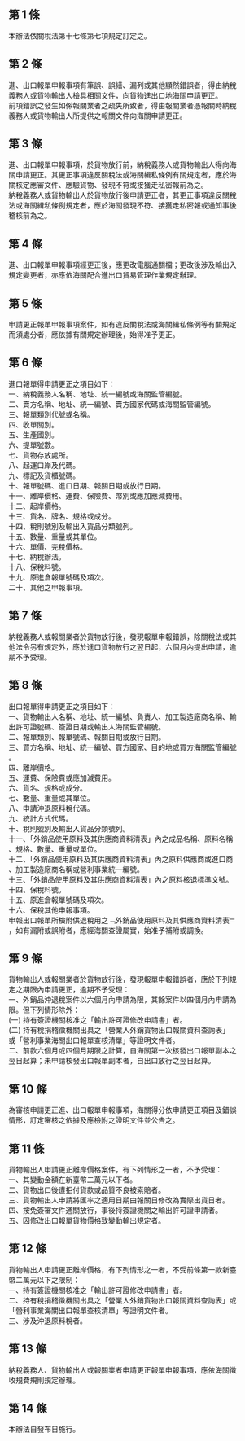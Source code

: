 第 1 條
-------
本辦法依關稅法第十七條第七項規定訂定之。

第 2 條
-------
進、出口報單申報事項有筆誤、誤繕、漏列或其他顯然錯誤者，得由納稅  
義務人或貨物輸出人檢具相關文件，向貨物進出口地海關申請更正。  
前項錯誤之發生如係報關業者之疏失所致者，得由報關業者憑報關時納稅  
義務人或貨物輸出人所提供之報關文件向海關申請更正。

第 3 條
-------
進、出口報單申報事項，於貨物放行前，納稅義務人或貨物輸出人得向海  
關申請更正。其更正事項違反關稅法或海關緝私條例有關規定者，應於海  
關核定應審文件、應驗貨物、發現不符或接獲走私密報前為之。  
納稅義務人或貨物輸出人於貨物放行後申請更正者，其更正事項違反關稅  
法或海關緝私條例規定者，應於海關發現不符、接獲走私密報或通知事後  
稽核前為之。

第 4 條
-------
進、出口報單申報事項經更正後，應更改電腦通關檔；更改後涉及輸出入  
規定變更者，亦應依海關配合進出口貿易管理作業規定辦理。

第 5 條
-------
申請更正報單申報事項案件，如有違反關稅法或海關緝私條例等有關規定  
而須處分者，應依據有關規定辦理後，始得准予更正。

第 6 條
-------
進口報單得申請更正之項目如下：  
一、納稅義務人名稱、地址、統一編號或海關監管編號。  
二、賣方名稱、地址、統一編號、賣方國家代碼或海關監管編號。  
三、報單類別代號或名稱。  
四、收單關別。  
五、生產國別。  
六、提單號數。  
七、貨物存放處所。  
八、起運口岸及代碼。  
九、標記及貨櫃號碼。  
十、報單號碼、進口日期、報關日期或放行日期。  
十一、離岸價格、運費、保險費、幣別或應加應減費用。  
十二、起岸價格。  
十三、貨名、牌名、規格或成分。  
十四、稅則號別及輸出入貨品分類號列。  
十五、數量、重量或其單位。  
十六、單價、完稅價格。  
十七、納稅辦法。  
十八、保稅料號。  
十九、原進倉報單號碼及項次。  
二十、其他之申報事項。

第 7 條
-------
納稅義務人或報關業者於貨物放行後，發現報單申報錯誤，除關稅法或其  
他法令另有規定外，應於進口貨物放行之翌日起，六個月內提出申請，逾  
期不予受理。

第 8 條
-------
出口報單得申請更正之項目如下：  
一、貨物輸出人名稱、地址、統一編號、負責人、加工製造廠商名稱、輸  
    出許可證號碼、簽證日期或輸出人海關監管編號。  
二、報單類別、報單號碼、報關日期或放行日期。  
三、買方名稱、地址、統一編號、買方國家、目的地或買方海關監管編號  
        。  
四、離岸價格。  
五、運費、保險費或應加減費用。  
六、貨名、規格或成分。  
七、數量、重量或其單位。  
八、申請沖退原料稅代碼。  
九、統計方式代碼。  
十、稅則號別及輸出入貨品分類號列。  
十一、「外銷品使用原料及其供應商資料清表」內之成品名稱、原料名稱  
      、規格、數量、重量或單位。  
十二、「外銷品使用原料及其供應商資料清表」內之原料供應商或進口商  
      、加工製造廠商名稱或營利事業統一編號。  
十三、「外銷品使用原料及其供應商資料清表」內之原料核退標準文號。  
十四、保稅料號。  
十五、原進倉報單號碼及項次。  
十六、保稅其他申報事項。  
申報出口報單所檢附供退稅用之﹁外銷品使用原料及其供應商資料清表﹂  
，如有漏附或誤附者，應經海關查證屬實，始准予補附或調換。

第 9 條
-------
貨物輸出人或報關業者於貨物放行後，發現報單申報錯誤者，應於下列規  
定之期限內申請更正，逾期不予受理：  
一、外銷品沖退稅案件以六個月內申請為限，其餘案件以四個月內申請為  
    限。但下列情形除外：  
 (一) 持有簽證機關核准之「輸出許可證修改申請書」者。  
 (二) 持有稅捐稽徵機關出具之「營業人外銷貨物出口報關資料查詢表」  
      或「營利事業海關出口報單查核清單」等證明文件者。  
二、前款六個月或四個月期限之計算，自海關第一次核發出口報單副本之  
    翌日起算；未申請核發出口報單副本者，自出口放行之翌日起算。

第 10 條
--------
為審核申請更正進、出口報單申報事項，海關得分依申請更正項目及錯誤  
情形，訂定審核之依據及應檢附之證明文件並公告之。

第 11 條
--------
貨物輸出人申請更正離岸價格案件，有下列情形之一者，不予受理：  
一、其變動金額在新臺幣二萬元以下者。  
二、貨物出口後遭拒付貨款或品質不良被索賠者。  
三、貨物輸出人申請將匯率之適用日期由報關日修改為實際出貨日者。  
四、按免簽審文件通關放行，事後持簽證機關之輸出許可證申請者。  
五、因修改出口報單貨物價格致變動輸出規定者。

第 12 條
--------
貨物輸出人申請更正離岸價格，有下列情形之一者，不受前條第一款新臺  
幣二萬元以下之限制：  
一、持有簽證機關核准之「輸出許可證修改申請書」者。  
二、持有稅捐稽徵機關出具之「營業人外銷貨物出口報關資料查詢表」或  
    「營利事業海關出口報單查核清單」等證明文件者。  
三、涉及沖退原料稅者。

第 13 條
--------
納稅義務人、貨物輸出人或報關業者申請更正報單申報事項，應依海關徵  
收規費規則規定辦理。

第 14 條
--------
本辦法自發布日施行。

